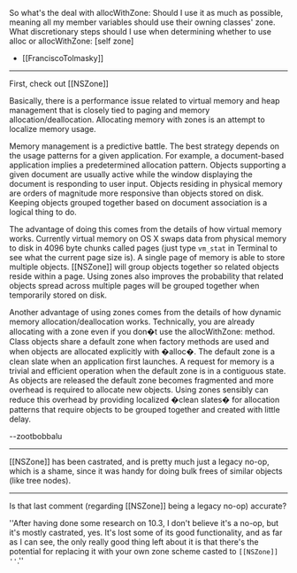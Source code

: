 So what's the deal with allocWithZone:  Should I use it as much as possible, meaning all my member variables should use their owning classes' zone.  What discretionary steps should I use when determining whether to use alloc or allocWithZone: [self zone]

- [[FranciscoTolmasky]]

----

First, check out [[NSZone]]

Basically, there is a performance issue related to virtual memory and heap management that is closely tied to paging and memory allocation/deallocation. Allocating memory with zones is an attempt to localize memory usage. 

Memory management is a predictive battle. The best strategy depends on the usage patterns for a given application. For example, a document-based application implies a predetermined allocation pattern. Objects supporting a given document are usually active while the window displaying the document is responding to user input. Objects residing in physical memory are orders of magnitude more responsive than objects stored on disk. Keeping objects grouped together based on document association is a logical thing to do. 

The advantage of doing this comes from the details of how virtual memory works. Currently virtual memory on OS X swaps data from physical memory to disk in 4096 byte chunks called pages (just type <code>vm_stat</code> in Terminal to see what the current page size is). A single page of memory is able to store multiple objects. [[NSZone]] will group objects together so related objects reside within a page. Using zones also improves the probability that related objects spread across multiple pages will be grouped together when temporarily stored on disk. 

Another advantage of using zones comes from the details of how dynamic memory allocation/deallocation works. Technically, you are already allocating with a zone even if you don�t use the allocWithZone: method. Class objects share a default zone when factory methods are used and when objects are allocated explicitly with �alloc�. The default zone is a clean slate when an application first launches. A request for memory is a trivial and efficient operation when the default zone is in a contiguous state. As objects are released the default zone becomes fragmented and more overhead is required to allocate new objects. Using zones sensibly can reduce this overhead by providing localized �clean slates� for allocation patterns that require objects to be grouped together and created with little delay. 

--zootbobbalu

----

[[NSZone]] has been castrated, and is pretty much just a legacy no-op, which is a shame, since it was handy for doing bulk frees of similar objects (like tree nodes).

----
Is that last comment (regarding [[NSZone]] being a legacy no-op) accurate?

''After having done some research on 10.3, I don't believe it's a no-op, but it's mostly castrated, yes. It's lost some of its good functionality, and as far as I can see, the only really good thing left about it is that there's the potential for replacing it with your own zone scheme casted to <code>[[NSZone]] ''</code>.''